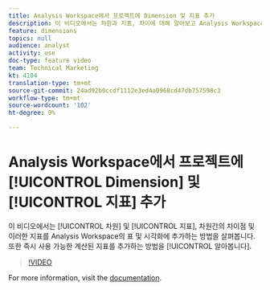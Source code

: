 ```yaml
---
title: Analysis Workspace에서 프로젝트에 Dimension 및 지표 추가
description: 이 비디오에서는 차원과 지표, 차이에 대해 알아보고 Analysis Workspace에서 표와 시각화에 차원을 추가하는 방법을 살펴봅니다. 또한 즉시 사용 가능한 계산된 지표를 추가하는 방법을 알아봅니다.
feature: dimensions
topics: null
audience: analyst
activity: use
doc-type: feature video
team: Technical Marketing
kt: 4104
translation-type: tm+mt
source-git-commit: 24ad92b0ccdf1112e3ed4a0968cd47db757598c3
workflow-type: tm+mt
source-wordcount: '102'
ht-degree: 9%

---
```



# Analysis Workspace에서 프로젝트에 [!UICONTROL Dimension] 및 [!UICONTROL 지표] 추가

이 비디오에서는 [!UICONTROL 차원] 및 [!UICONTROL 지표], 차원간의 차이점 및 이러한 지표를 Analysis Workspace의 표 및 시각화에 추가하는 방법을 살펴봅니다. 또한 즉시 사용 가능한 계산된 지표를 추가하는 방법을 [!UICONTROL 알아봅니다].

>[!VIDEO](https://video.tv.adobe.com/v/30606/?quality=12)

For more information, visit the [documentation](https://docs.adobe.com/content/help/ko-KR/analytics/analyze/analysis-workspace/components/analysis-workspace-components.html).
